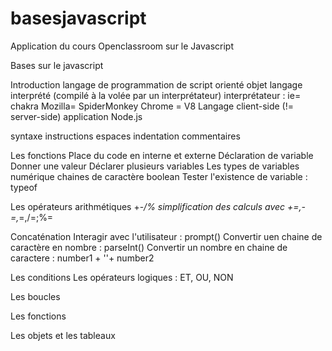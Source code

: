# basesjavascript
Application du cours Openclassroom sur le Javascript

Bases sur le javascript

  Introduction
    langage de programmation de script orienté objet
    langage interprété (compilé à la volée par un interprétateur)
    interprétateur :
      ie= chakra
      Mozilla= SpiderMonkey
      Chrome = V8
     Langage client-side (!= server-side)
     application Node.js
     
  syntaxe
    instructions
    espaces
    indentation
    commentaires
    
   Les fonctions
   Place du code en interne et externe
   Déclaration de variable
   Donner une valeur
   Déclarer plusieurs variables
   Les types de variables
    numérique
    chaines de caractère
    boolean
   Tester l'existence de variable : typeof
   
   Les opérateurs arithmétiques
    +-*/%
    simplification des calculs avec +=,-=,*=,/=;%=
    
   Concaténation
   Interagir avec l'utilisateur : prompt()
   Convertir uen chaine de caractère en nombre : parseInt()
   Convertir un nombre en chaine de caractere : number1 + ''+ number2
   
   Les conditions
   Les opérateurs logiques : ET, OU, NON
    
   Les boucles
   
   Les fonctions
   
   Les objets et les tableaux
   
	
